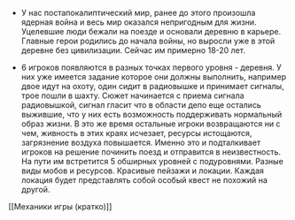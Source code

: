 - У нас постапокалиптический мир, ранее до этого произошла ядерная война и весь мир оказался непригодным для жизни. Уцелевшие люди бежали на поезде и основали деревню в карьере. Главные герои родились до начала войны, но выросли уже в этой деревне без цивилизации. Сейчас им примерно 18-20 лет. 
   

- 6 игроков появляются в разных точках первого уровня - деревня. У них уже имеется задание которое они должны выполнить, например двое идут на охоту, один сидит в радиовышке и принимает сигналы, трое пошли в шахту. Сюжет начинается с приема сигнала радиовышкой, сигнал гласит что в области депо еще остались выжившие, что у них есть возможность поддерживать нормальный образ жизни. В это же время остальные игроки возвращаются ни с чем, живность в этих краях исчезает, ресурсы истощаются, загрязнение воздуха повышается. Именно это и подталкивает игроков на решение починить поезд и отправится в неизвестность. На пути им встретится 5 обширных уровней с подуровнями. Разные виды мобов и ресурсов. Красивые пейзажи и локации. Каждая локация будет представлять собой особый квест не похожий на другой.



[[Механики игры (кратко)]]
